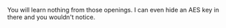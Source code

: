 You will learn nothing from those openings. I can even hide an AES key in there and you wouldn't notice.
